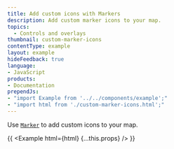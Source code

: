 ```yaml
---
title: Add custom icons with Markers
description: Add custom marker icons to your map.
topics:
  - Controls and overlays
thumbnail: custom-marker-icons
contentType: example
layout: example
hideFeedback: true
language:
- JavaScript
products:
- Documentation
prependJs:
- "import Example from '../../components/example';"
- "import html from './custom-marker-icons.html';"
---
```


Use [`Marker`](https://docs.goong.io/docs/javascript/markers/#marker) to add custom icons to your map.

{{ <Example html={html} {...this.props} /> }}
